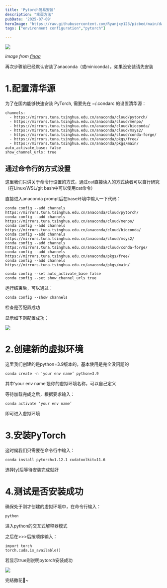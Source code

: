 ```yaml
---
title: 'Pytorch简易安装'
description: "笨蛋方法"
pubDate: '2025-07-09'    
heroImage: "https://raw.githubusercontent.com/Ryanjxy123/picbed/main/data128323056_p0_master1200.jpg"
tags: ["environment configuration","pytorch"]

---
```

  
![](https://raw.githubusercontent.com/Ryanjxy123/picbed/main/data128323056_p0_master1200.jpg)

*image from [finaa](https://www.pixiv.net/artworks/128323056)*


再次步骤前已经默认安装了anaconda（或miniconda），如果没安装请先安装


# 1.配置清华源

为了在国内能够快速安装 PyTorch, 需要先在 ~/.condarc 的设置清华源：

```
channels:
  - https://mirrors.tuna.tsinghua.edu.cn/anaconda/cloud/pytorch/
  - https://mirrors.tuna.tsinghua.edu.cn/anaconda/cloud/menpo/
  - https://mirrors.tuna.tsinghua.edu.cn/anaconda/cloud/bioconda/
  - https://mirrors.tuna.tsinghua.edu.cn/anaconda/cloud/msys2/
  - https://mirrors.tuna.tsinghua.edu.cn/anaconda/cloud/conda-forge/
  - https://mirrors.tuna.tsinghua.edu.cn/anaconda/pkgs/free/
  - https://mirrors.tuna.tsinghua.edu.cn/anaconda/pkgs/main/
auto_activate_base: false
show_channel_urls: true
```

## 通过命令行的方式设置

这里我们只讲关于命令行设置的方式，通过cat直接读入的方式读者可以自行研究（在Linux/WSL/git bash中可以使用cat命令）

直接进入anaconda prompt后在base环境中输入一下代码：

```
conda config --add channels https://mirrors.tuna.tsinghua.edu.cn/anaconda/cloud/pytorch/
conda config --add channels https://mirrors.tuna.tsinghua.edu.cn/anaconda/cloud/menpo/
conda config --add channels https://mirrors.tuna.tsinghua.edu.cn/anaconda/cloud/bioconda/
conda config --add channels https://mirrors.tuna.tsinghua.edu.cn/anaconda/cloud/msys2/
conda config --add channels https://mirrors.tuna.tsinghua.edu.cn/anaconda/cloud/conda-forge/
conda config --add channels https://mirrors.tuna.tsinghua.edu.cn/anaconda/pkgs/free/
conda config --add channels https://mirrors.tuna.tsinghua.edu.cn/anaconda/pkgs/main/

conda config --set auto_activate_base false
conda config --set show_channel_urls true
```

运行结束后，可以通过：

```
conda config --show channels
```

检查是否配置成功

显示如下则配置成功：

![](https://raw.githubusercontent.com/Ryanjxy123/picbed/main/data20250709012407.png)

# 2.创建新的虚拟环境

这里我们创建的是python=3.9版本的，基本使用是完全没问题的

```
conda create -n ‘your env name’ python=3.9
```

其中‘your env name’是你的虚拟环境名称，可以自己定义

等待加载完成之后，根据要求输入：

```
conda activate ‘your env name’
```

即可进入虚拟环境

# 3.安装PyTorch

这时候我们只需要在命令行中输入：

```
conda install pytorch=1.12.1 cudatoolkit=11.6
```

选择[y]后等待安装完成就好

# 4.测试是否安装成功

确保处于刚才创建的虚拟环境中，在命令行输入：

```
python
```
进入python的交互式解释器模式

之后在>>>后按顺序输入：

```
import torch
torch.cuda.is_available()
```

若显示true则说明pytorch安装成功

![](https://raw.githubusercontent.com/Ryanjxy123/picbed/main/data20250709013425.png)


完结撒花🌼~